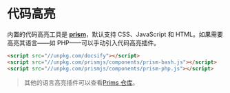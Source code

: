 # 代码高亮

内置的代码高亮工具是
[__prism__](https://github.com/PrismJS/prism)，默认支持 CSS、JavaScript 和
HTML。如果需要高亮其语言——如 PHP——可以手动引入代码高亮插件。

```html
<script src="//unpkg.com/docsify"></script>
<script src="//unpkg.com/prismjs/components/prism-bash.js"></script>
<script src="//unpkg.com/prismjs/components/prism-php.js"></script>
```

> 其他的语言高亮插件可以查看[Prims 仓库](https://github.com/PrismJS/prism/tree/gh-pages/components)。
